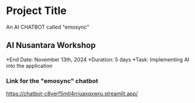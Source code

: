 # Project Title

An AI CHATBOT called "emosync"

## AI Nusantara Workshop

*End Date: November 13th, 2024
*Duration: 5 days
*Task: Implementing AI into the application

### Link for the "emosync" chatbot

https://chatbot-c8yerf5mtl4rriuaxqxwru.streamlit.app/ 
